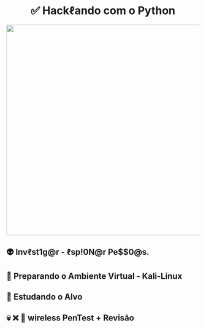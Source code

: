 #  <div align="center"> ✅ **Hackℓando com o Python** </div>



<div align="center">

 <img src="https://user-images.githubusercontent.com/71516100/204398029-abbadfcc-6088-4a83-84d2-e94ee5466a06.jpg" width="550px"/>
 
</div>

## 👽 Invℓst1g@r -  ℓsp!0N@r Pe$$0@s.

## 🐲 Preparando o Ambiente Virtual - Kali-Linux

## 🎯 Estudando o Alvo

## 💀 ❌ 📶 wireless PenTest + Revisão
